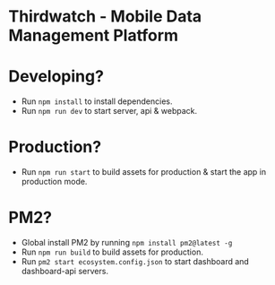 # Thirdwatch - Mobile Data Management Platform

# Developing?
* Run `npm install` to install dependencies.
* Run `npm run dev` to start server, api & webpack.

# Production?
* Run `npm run start` to build assets for production & start the app in production mode.

# PM2?
* Global install PM2 by running `npm install pm2@latest -g`
* Run `npm run build` to build assets for production.
* Run `pm2 start ecosystem.config.json` to start dashboard and dashboard-api servers.

